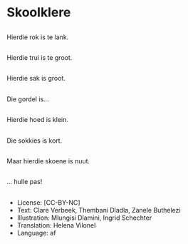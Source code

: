 # Skoolklere

##
Hierdie rok is  te lank.

##
Hierdie trui is  te groot.

##
Hierdie sak is groot.

##
Die gordel is...

##
Hierdie hoed is klein.

##
Die sokkies is kort.

##
Maar hierdie skoene is nuut.

##
... hulle pas!

##
* License: [CC-BY-NC]
* Text: Clare Verbeek, Thembani Dladla, Zanele Buthelezi
* Illustration: Mlungisi Dlamini, Ingrid Schechter
* Translation: Helena Vilonel
* Language: af
